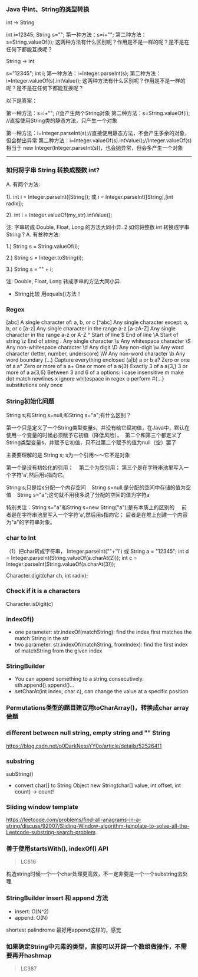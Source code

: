 ### Java 中int、String的类型转换
int -> String

int i=12345;
String s="";
第一种方法：s=i+"";
第二种方法：s=String.valueOf(i);
这两种方法有什么区别呢？作用是不是一样的呢？是不是在任何下都能互换呢？

String -> int

s="12345";
int i;
第一种方法：i=Integer.parseInt(s);
第二种方法：i=Integer.valueOf(s).intValue();
这两种方法有什么区别呢？作用是不是一样的呢？是不是在任何下都能互换呢？

以下是答案：

第一种方法：s=i+"";   //会产生两个String对象
第二种方法：s=String.valueOf(i); //直接使用String类的静态方法，只产生一个对象

第一种方法：i=Integer.parseInt(s);//直接使用静态方法，不会产生多余的对象，但会抛出异常
第二种方法：i=Integer.valueOf(s).intValue();//Integer.valueOf(s) 相当于 new Integer(Integer.parseInt(s))，也会抛异常，但会多产生一个对象

--------------------------------------------------------------------
### 如何将字串 String 转换成整数 int?

A. 有两个方法:

1). int i = Integer.parseInt([String]); 或
i = Integer.parseInt([String],[int radix]);

2). int i = Integer.valueOf(my_str).intValue();

注: 字串转成 Double, Float, Long 的方法大同小异.
2 如何将整数 int 转换成字串 String ?
A. 有叁种方法:

1.) String s = String.valueOf(i);

2.) String s = Integer.toString(i);

3.) String s = "" + i;

注: Double, Float, Long 转成字串的方法大同小异.

- String比较
用equals()方法！

### Regex

[abc]	A single character of: a, b, or c
[^abc]	Any single character except: a, b, or c
[a-z]	Any single character in the range a-z
[a-zA-Z]	Any single character in the range a-z or A-Z
^	Start of line
$	End of line
\A	Start of string
\z	End of string
.	Any single character
\s	Any whitespace character
\S	Any non-whitespace character
\d	Any digit
\D	Any non-digit
\w	Any word character (letter, number, underscore)
\W	Any non-word character
\b	Any word boundary
(...)	Capture everything enclosed
(a|b)	a or b
a?	Zero or one of a
a*	Zero or more of a
a+	One or more of a
a{3}	Exactly 3 of a
a{3,}	3 or more of a
a{3,6}	Between 3 and 6 of a
options: i case insensitive m make dot match newlines x ignore whitespace in regex o perform #{...} substitutions only once

### String初始化问题
String s;和String s=null;和String s="a";有什么区别？


第一个只是定义了一个String类型变量s，并没有给它赋初值，在Java中，默认在使用一个变量的时候必须赋予它初值（降低风险）。 
第二个和第三个都定义了String类型变量s，并赋予它初值，只不过第二个赋予的值为null（空）罢了

主要要理解的是
String s; s为一个引用～～它不是对象   

第一个是没有初始化的引用；   
第二个为空引用；
第三个是在字符串池里写入一个字符'a',然后用s指向它。


String s;只是给s分配一个内存空间   
String s=null;是分配的空间中存储的值为空值   
String s="a";这句就不用我多说了分配的空间的值为字符a


特别关注：String s="a"和String s=new String("a");是有本质上的区别的 
  
前者是在字符串池里写入一个字符'a',然后用s指向它；
后者是在堆上创建一个内容为"a"的字符串对象。

### char to Int
（1）把char转成字符串， Integer.parseInt(""+'1')
或
String a = "12345";
int d = Integer.parseInt(String.valueOf(a.charAt(2)));
int c = Integer.parseInt(String.valueOf(a.charAt(3)));

Character.digit(char ch, int radix);

### Check if it is a characters
Character.isDigit(c)

### indexOf()
- one parameter: str.indexOf(matchString): find the index first matches the match String in the str
- two parameter: str.indexOf(matchString, fromIndex): find the first index of matchString from the given index

### StringBuilder
- You can append something to a string consecutively. sth.append().append()...
- setCharAt(int index, char c), can change the value at a specific position

### Permutations类型的题目建议用toCharArray()，转换成char array做题

### different between null string, empty string and "" String
https://blog.csdn.net/o0DarkNessYY0o/article/details/52526411

### substring
subString()
- convert char[] to String Object
new String​(char[] value, int offset, int count)  -> count!

### Sliding window template
https://leetcode.com/problems/find-all-anagrams-in-a-string/discuss/92007/Sliding-Window-algorithm-template-to-solve-all-the-Leetcode-substring-search-problem.

### 善于使用startsWith(), indexOf() API
>LC616

构造string时候一个一个char处理更高效，不一定非要是一个一个substring去处理

### StringBuilder insert 和 append 方法

- insert: O(N^2)
- append: O(N)

shortest palindrome 最好用append这样的，感觉

### 如果确定String中元素的类型，直接可以开辟一个数组做操作，不需要再开hashmap
>LC387

